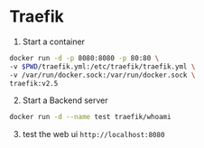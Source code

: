# Traefik

1. Start a container
```bash
docker run -d -p 8080:8080 -p 80:80 \
-v $PWD/traefik.yml:/etc/traefik/traefik.yml \
-v /var/run/docker.sock:/var/run/docker.sock \
traefik:v2.5
```

2. Start a Backend server
```bash
docker run -d --name test traefik/whoami
```

3. test the web ui
`http://localhost:8080`